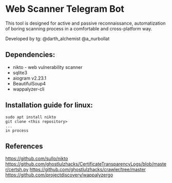 
# Web Scanner Telegram Bot

This tool is designed for active and passive reconnaissance, automatization of boring scanning process in a comfortable and cross-platform way.

Developed by tg: @darth_alchemist @a_nurbollat

## Dependencies:
- nikto - web vulnerability scanner
- sqlite3
- aiogram v2.23.1
- BeautifulSoup4
- wappalyzer-cli

## Installation guide for linux:
```
sudo apt install nikto
git clone <this repository>
...
in process

```
## References
https://github.com/sullo/nikto
https://github.com/ghostlulzhacks/CertificateTransparencyLogs/blob/master/certsh.py
https://github.com/ghostlulzhacks/crawler/tree/master
https://github.com/projectdiscovery/wappalyzergo


